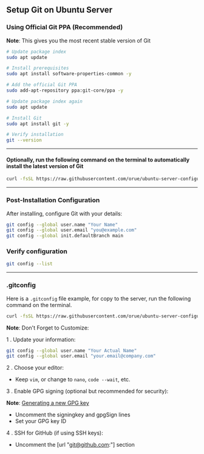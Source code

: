 ## Setup Git on Ubuntu Server

### Using Official Git PPA (Recommended)

**Note**: This gives you the most recent stable version of Git

```sh
# Update package index
sudo apt update

# Install prerequisites
sudo apt install software-properties-common -y

# Add the official Git PPA
sudo add-apt-repository ppa:git-core/ppa -y

# Update package index again
sudo apt update

# Install Git
sudo apt install git -y

# Verify installation
git --version
```

---

#### Optionally, run the following command on the terminal to automatically install the latest version of Git

```sh
curl -fsSL https://raw.githubusercontent.com/orue/ubuntu-server-configuration/main/install-git.sh | sudo bash
```

---

### Post-Installation Configuration

After installing, configure Git with your details:

```sh
git config --global user.name "Your Name"
git config --global user.email "you@example.com"
git config --global init.defaultBranch main
```

### Verify configuration

```sh
git config --list
```

---

### .gitconfig

Here is a `.gitconfig` file example, for copy to the server, run the following command on the terminal.

```sh
curl -fsSL https://raw.githubusercontent.com/orue/ubuntu-server-configuration/main/.gitconfig -o ~/.gitconfig
```

**Note**: Don't Forget to Customize:

1 . Update your information:

```sh
git config --global user.name "Your Actual Name"
git config --global user.email "your.email@company.com"
```

2 . Choose your editor:

- Keep `vim`, or change to `nano`, `code --wait`, etc.

3 . Enable GPG signing (optional but recommended for security):

**Note**: [Generating a new GPG key](https://docs.github.com/en/authentication/managing-commit-signature-verification/generating-a-new-gpg-key)

- Uncomment the signingkey and gpgSign lines
- Set your GPG key ID

4 . SSH for GitHub (if using SSH keys):

- Uncomment the [url "git@github.com:"] section
